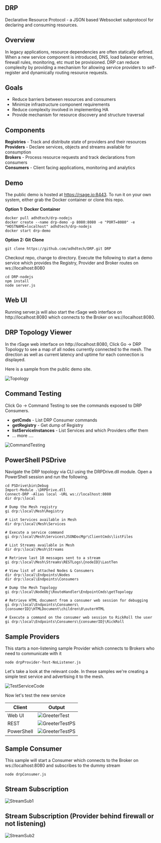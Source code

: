 ## DRP
Declarative Resource Protocol - a JSON based Websocket subprotocol for declaring and consuming resources.

## Overview
In legacy applications, resource dependencies are often statically defined.  When a new service component is
introduced, DNS, load balancer entries, firewall rules, monitoring, etc must be provisioned.  DRP can reduce
complexity by providing a mechanism for allowing service providers to self-register and dynamically routing
resource requests.

## Goals
* Reduce barriers between resources and consumers
* Minimize infrastructure component requirements
* Reduce complexity involved in implementing HA
* Provide mechanism for resource discovery and structure traversal

## Components
**Registries** - Track and distribute state of providers and their resources<br>
**Providers** - Declare services, objects and streams available for consumption<br>
**Brokers** - Process resource requests and track declarations from consumers<br>
**Consumers** - Client facing applications, monitoring and analytics<br>

## Demo
The public demo is hosted at https://rsage.io:8443.  To run it on your own system, either grab the Docker container or clone this repo.


**Option 1: Docker Container**
```
docker pull adhdtech/drp-nodejs
docker create --name drp-demo -p 8080:8080 -e "PORT=8080" -e "HOSTNAME=localhost" adhdtech/drp-nodejs
docker start drp-demo
```

**Option 2: Git Clone**
```
git clone https://github.com/adhdtech/DRP.git DRP
```

Checkout repo, change to directory.  Execute the following to start a demo service which provides the Registry, Provider and Broker routes on ws://localhost:8080
```
cd DRP-nodejs
npm install
node server.js
```

## Web UI
Running server.js will also start the rSage web interface on http://localhost:8080 which connects to the Broker on ws://localhost:8080.

## DRP Topology Viewer
In the rSage web interface on http://localhost:8080, Click Go -> DRP Topology to see a map of all nodes currently connected to the mesh.  The direction as well as current latency and uptime for each connection is displayed.

Here is a sample from the public demo site.

![Topology](img/drpTopologySample.png)

## Command Testing
Click Go -> Command Testing to see the commands exposed to DRP Consumers.<br>
* **getCmds** - List DRP Consumer commands<br>
* **getRegistry** - Get dump of Registry<br>
* **listServiceInstances** - List Services and which Providers offer them<br>
* ... more ....

![CommandTesting](img/commandTesting.png)

## PowerShell PSDrive
Navigate the DRP topology via CLI using the DRPDrive.dll module.  Open a PowerShell session and run the following.
```
cd PSDrive\bin\Debug
Import-Module .\DRPDrive.dll
Connect-DRP -Alias local -URL ws://localhost:8080
dir drp:\local

# Dump the Mesh registry
gi drp:\local\Mesh\Registry

# List Services available in Mesh
dir drp:\local\Mesh\Services

# Execute a service command
gi drp:\local\Mesh\Services\JSONDocMgr\ClientCmds\listFiles

# List Streams available in Mesh
dir drp:\local\Mesh\Streams

# Retrieve last 10 messages sent to a stream
gi drp:\local\Mesh\Streams\RESTLogs\{nodeID}\LastTen

# View list of attached Nodes & Consumers
dir drp:\local\Endpoints\Nodes
dir drp:\local\Endpoints\Consumers

# Dump the Mesh Topology
gi drp:\local\NodeObj\RouteHandler\EndpointCmds\getTopology

# Retrieve HTML document from a consumer web session for debugging
gi drp:\local\Endpoints\Consumers\{consumerID}\HTMLDocument\children\0\outerHTML

# Execute a command on the consumer web session to RickRoll the user
gi drp:\local\Endpoints\Consumers\{consumerID}\RickRoll
```

## Sample Providers
This starts a non-listening sample Provider which connects to Brokers who need to communicate with it
```
node drpProvider-Test-NoListener.js
```

Let's take a look at the relevant code.  In these samples we're creating a simple test service and advertising it to the mesh.

![TestServiceCode](img/testServiceCode.png)

Now let's test the new service

Client|Output
---|---
Web UI|![GreeterTest](img/greeterTest.png)
REST|![GreeterTestPS](img/greeterTestREST.png)
PowerShell|![GreeterTestPS](img/greeterTestPS.png)


## Sample Consumer
This sample will start a Consumer which connects to the Broker on ws://localhost:8080 and subscribes to the dummy stream
```
node drpConsumer.js
```

## Stream Subscription
![StreamSub1](img/streamsub1.svg)


## Stream Subscription (Provider behind firewall or not listening)
![StreamSub2](img/streamsub2.svg)
